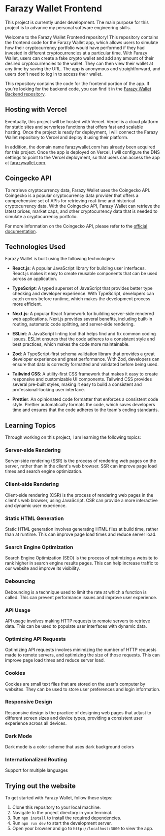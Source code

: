 # Farazy Wallet Frontend

This project is currently under development.
The main purpose for this project is to advance my personal software engineering skills. 

Welcome to the Farazy Wallet Frontend repository! This repository contains the frontend code for the Farazy Wallet app, which allows users to simulate how their cryptocurrency portfolio would have performed if they had invested in different cryptocurrencies at a particular time. With Farazy Wallet, users can create a fake crypto wallet and add any amount of their desired cryptocurrencies to the wallet. They can then view their wallet at any time by saving the URL. The app is anonymous and straightforward, and users don't need to log in to access their wallet.

This repository contains the code for the frontend portion of the app. If you're looking for the backend code, you can find it in the [Farazy Wallet Backend repository](https://github.com/BoraSoylu/fw-backend).

## Hosting with Vercel

Eventually, this project will be hosted with Vercel. Vercel is a cloud platform for static sites and serverless functions that offers fast and scalable hosting. Once the project is ready for deployment, I will connect the Farazy Wallet repository to Vercel and deploy it using their platform.

In addition, the domain name farazywallet.com has already been acquired for this project. Once the app is deployed on Vercel, I will configure the DNS settings to point to the Vercel deployment, so that users can access the app at [farazywallet.com](https://farazywallet.com).

## Coingecko API

To retrieve cryptocurrency data, Farazy Wallet uses the Coingecko API. Coingecko is a popular cryptocurrency data provider that offers a comprehensive set of APIs for retrieving real-time and historical cryptocurrency data. With the Coingecko API, Farazy Wallet can retrieve the latest prices, market caps, and other cryptocurrency data that is needed to simulate a cryptocurrency portfolio.

For more information on the Coingecko API, please refer to the [official documentation](https://www.coingecko.com/en/api/documentation).


## Technologies Used

Farazy Wallet is built using the following technologies:

- **React.js**: A popular JavaScript library for building user interfaces. React.js makes it easy to create reusable components that can be used across an application.

- **TypeScript**: A typed superset of JavaScript that provides better type checking and developer experience. With TypeScript, developers can catch errors before runtime, which makes the development process more efficient.

- **Next.js**: A popular React framework for building server-side rendered web applications. Next.js provides several benefits, including built-in routing, automatic code splitting, and server-side rendering.

- **ESLint**: A JavaScript linting tool that helps find and fix common coding issues. ESLint ensures that the code adheres to a consistent style and best practices, which makes the code more maintainable.

- **Zod**: A TypeScript-first schema validation library that provides a great developer experience and great performance. With Zod, developers can ensure that data is correctly formatted and validated before being used.

- **Tailwind CSS**: A utility-first CSS framework that makes it easy to create responsive and customizable UI components. Tailwind CSS provides several pre-built styles, making it easy to build a consistent and professional-looking user interface.

- **Prettier**: An opinionated code formatter that enforces a consistent code style. Prettier automatically formats the code, which saves developers time and ensures that the code adheres to the team's coding standards.

## Learning Topics

Through working on this project, I am learning the following topics:

### Server-side Rendering

Server-side rendering (SSR) is the process of rendering web pages on the server, rather than in the client's web browser. SSR can improve page load times and search engine optimization.

### Client-side Rendering

Client-side rendering (CSR) is the process of rendering web pages in the client's web browser, using JavaScript. CSR can provide a more interactive and dynamic user experience.

### Static HTML Generation

Static HTML generation involves generating HTML files at build time, rather than at runtime. This can improve page load times and reduce server load.

### Search Engine Optimization

Search Engine Optimization (SEO) is the process of optimizing a website to rank higher in search engine results pages. This can help increase traffic to our website and improve its visibility.

### Debouncing

Debouncing is a technique used to limit the rate at which a function is called. This can prevent performance issues and improve user experience.

### API Usage

API usage involves making HTTP requests to remote servers to retrieve data. This can be used to populate user interfaces with dynamic data.

### Optimizing API Requests

Optimizing API requests involves minimizing the number of HTTP requests made to remote servers, and optimizing the size of those requests. This can improve page load times and reduce server load.

### Cookies

Cookies are small text files that are stored on the user's computer by websites. They can be used to store user preferences and login information.

### Responsive Design

Responsive design is the practice of designing web pages that adjust to different screen sizes and device types, providing a consistent user experience across all devices.

### Dark Mode

Dark mode is a color scheme that uses dark background colors

### Internationalized Routing

Support for multiple languages  
## Trying out the website

To get started with Farazy Wallet, follow these steps:

1. Clone this repository to your local machine.
2. Navigate to the project directory in your terminal.
3. Run `npm install` to install the required dependencies.
4. Run `npm run dev` to start the development server.
5. Open your browser and go to `http://localhost:3000` to view the app.



